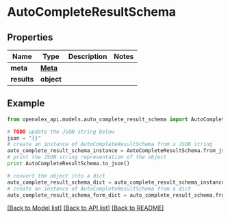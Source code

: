 # AutoCompleteResultSchema


## Properties

Name | Type | Description | Notes
------------ | ------------- | ------------- | -------------
**meta** | [**Meta**](Meta.md) |  | 
**results** | **object** |  | 

## Example

```python
from openalex_api.models.auto_complete_result_schema import AutoCompleteResultSchema

# TODO update the JSON string below
json = "{}"
# create an instance of AutoCompleteResultSchema from a JSON string
auto_complete_result_schema_instance = AutoCompleteResultSchema.from_json(json)
# print the JSON string representation of the object
print AutoCompleteResultSchema.to_json()

# convert the object into a dict
auto_complete_result_schema_dict = auto_complete_result_schema_instance.to_dict()
# create an instance of AutoCompleteResultSchema from a dict
auto_complete_result_schema_form_dict = auto_complete_result_schema.from_dict(auto_complete_result_schema_dict)
```
[[Back to Model list]](../README.md#documentation-for-models) [[Back to API list]](../README.md#documentation-for-api-endpoints) [[Back to README]](../README.md)


